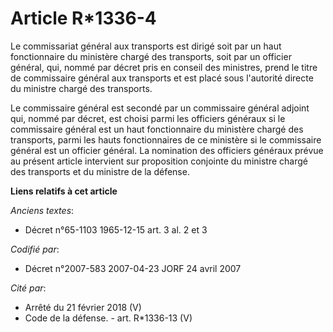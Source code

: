 # Article R*1336-4

Le commissariat général aux transports est dirigé soit par un haut fonctionnaire du ministère chargé des transports, soit par
un officier général, qui, nommé par décret pris en conseil des ministres, prend le titre de commissaire général aux
transports et est placé sous l'autorité directe du ministre chargé des transports.

Le commissaire général est secondé par un commissaire général adjoint qui, nommé par décret, est choisi parmi les officiers
généraux si le commissaire général est un haut fonctionnaire du ministère chargé des transports, parmi les hauts
fonctionnaires de ce ministère si le commissaire général est un officier général. La nomination des officiers généraux prévue
au présent article intervient sur proposition conjointe du ministre chargé des transports et du ministre de la défense.

**Liens relatifs à cet article**

_Anciens textes_:

  - Décret n°65-1103 1965-12-15 art. 3 al. 2 et 3

_Codifié par_:

  - Décret n°2007-583 2007-04-23 JORF 24 avril 2007

_Cité par_:

  - Arrêté du 21 février 2018 (V)
  - Code de la défense. - art. R*1336-13 (V)
